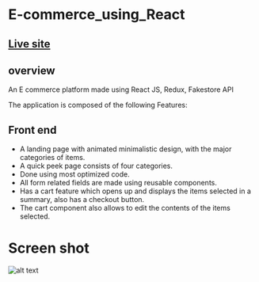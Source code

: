 # E-commerce_using_React
## [Live site](https://regal-toffee-36fca5.netlify.app/products/electronics "Have fun on shopping with us")<br>

## overview

An E commerce platform made using React JS, Redux, Fakestore API 


The application is composed of the following Features:

## Front end

* A landing page with animated minimalistic design, with the major categories of items.<br>
* A quick peek page consists of four categories.<br>
* Done using most optimized code.<br>
* All form related fields are made using reusable components.<br>
* Has a cart feature which opens up and displays the items selected in a summary, also has a checkout button.<br>
* The cart component also allows to edit the contents of the items selected.<br>

# Screen shot


![alt text](https://github.com/HarshithKumae03/E-commerce_using_react/blob/images/image.jpg?raw=true)
